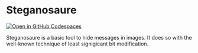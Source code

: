 # Steganosaure

[![Open in GitHub Codespaces](https://github.com/codespaces/badge.svg)](https://github.com/codespaces/new?hide_repo_select=true&ref=main&repo=572729501&machine=basicLinux32gb&devcontainer_path=.devcontainer%2Fdevcontainer.json&location=WestEurope)

Steganosaure is a basic tool to hide messages in images. It does so with the well-known technique of least signigicant bit modification.
